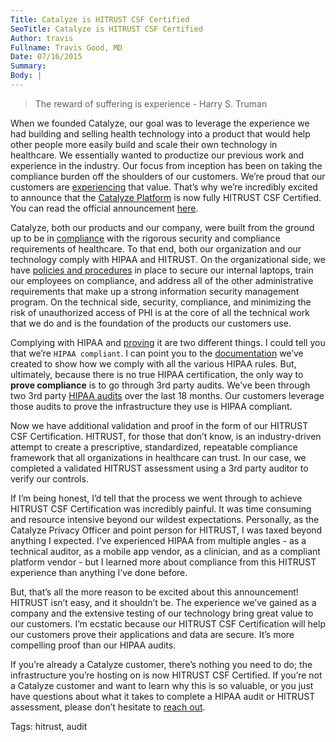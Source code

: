 ```yaml
---
Title: Catalyze is HITRUST CSF Certified
SeoTitle: Catalyze is HITRUST CSF Certified
Author: travis
Fullname: Travis Good, MD
Date: 07/16/2015
Summary: 
Body: |
---
```

> The reward of suffering is experience - Harry S. Truman



When we founded Catalyze, our goal was to leverage the experience we had building and selling health technology into a product that would help other people more easily build and scale their own technology in healthcare. We essentially wanted to productize our previous work and experience in the industry. Our focus from inception has been on taking the compliance burden off the shoulders of our customers. We’re proud that our customers are [experiencing](https://catalyze.io/proof) that value. That’s why we’re incredibly excited to announce that the [Catalyze Platform](https://catalyze.io/products) is now fully HITRUST CSF Certified. You can read the official announcement [here](http://www.prweb.com/releases/2015/07/prweb12851981.htm).



Catalyze, both our products and our company, were built from the ground up to be in [compliance](https://catalyze.io/hipaa-compliance) with the rigorous security and compliance requirements of healthcare. To that end, both our organization and our technology comply with HIPAA and HITRUST. On the organizational side, we have [policies and procedures](https://catalyzeio.github.io/policies/) in place to secure our internal laptops, train our employees on compliance, and address all of the other administrative requirements that make up a strong information security management program. On the technical side, security, compliance, and minimizing the risk of unauthorized access of PHI is at the core of all the technical work that we do and is the foundation of the products our customers use.



Complying with HIPAA and [proving](https://catalyze.io/learn/proving-hipaa-compliance) it are two different things. I could tell you that we’re `HIPAA compliant`. I can point you to the [documentation](https://hipaa.catalyze.io/) we’ve created to show how we comply with all the various HIPAA rules. But, ultimately, because there is no true HIPAA certification, the only way to **prove compliance** is to go through 3rd party audits. We’ve been through two 3rd party [HIPAA audits](https://catalyze.io/blog/what-does-it-take-to-be-a-100-hipaa-compliant-cloud-company/) over the last 18 months. Our customers leverage those audits to prove the infrastructure they use is HIPAA compliant.



Now we have additional validation and proof in the form of our HITRUST CSF Certification. HITRUST, for those that don’t know, is an industry-driven attempt to create a prescriptive, standardized, repeatable compliance framework that all organizations in healthcare can trust. In our case, we completed a validated HITRUST assessment using a 3rd party auditor to verify our controls.



If I’m being honest, I’d tell that the process we went through to achieve HITRUST CSF Certification was incredibly painful. It was time consuming and resource intensive beyond our wildest expectations. Personally, as the Catalyze Privacy Officer and point person for HITRUST, I was taxed beyond anything I expected. I’ve experienced HIPAA from multiple angles - as a technical auditor, as a mobile app vendor, as a clinician, and as a compliant platform  vendor - but I learned more about compliance from this HITRUST experience than anything I’ve done before.



But, that’s all the more reason to be excited about this announcement! HITRUST isn’t easy, and it shouldn’t be. The experience we’ve gained as a company and the extensive testing of our technology bring great value to our customers. I’m ecstatic because our HITRUST CSF Certification will help our customers prove their applications and data are secure. It’s more compelling proof than our HIPAA audits.



If you’re already a Catalyze customer, there’s nothing you need to do; the infrastructure you’re hosting on is now HITRUST CSF Certified. If you’re not a Catalyze customer and want to learn why this is so valuable, or you just have questions about what it takes to complete a HIPAA audit or HITRUST assessment, please don’t hesitate to [reach out](mailto:sales@catalyze.io).

Tags: hitrust, audit